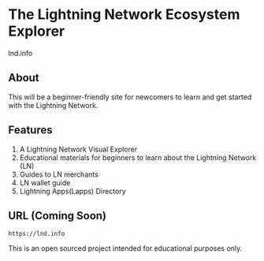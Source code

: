 # The Lightning Network Ecosystem Explorer
lnd.info

## About
This will be a beginner-friendly site for newcomers to learn and get started with the Lightning Network. 

## Features
1. A Lightning Network Visual Explorer
2. Educational materials for beginners to learn about the Lightning Network (LN)
3. Guides to LN merchants
4. LN wallet guide
5. Lightning Apps(Lapps) Directory

## URL (Coming Soon)
```https://lnd.info```

This is an open sourced project intended for educational purposes only.
